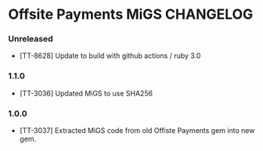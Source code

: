 # Offsite Payments MiGS CHANGELOG

### Unreleased

- [TT-8628] Update to build with github actions / ruby 3.0

### 1.1.0

- [TT-3036] Updated MiGS to use SHA256

### 1.0.0

- [TT-3037] Extracted MiGS code from old Offiste Payments gem into new gem.
